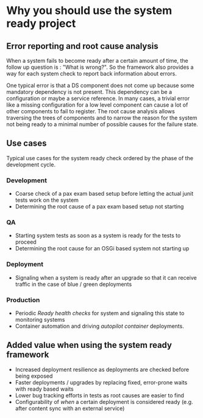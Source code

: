 # Why you should use the system ready project

## Error reporting and root cause analysis

When a system fails to become ready after a certain amount of time, the follow up question is : "What is wrong?". So the framework also provides a way for each system check to report back information about errors.

One typical error is that a DS component does not come up because some mandatory dependency is not present. This dependency can be a configuration or maybe a service reference. In many cases, a trivial error like a missing configuration for a low level component can cause a lot of other components to fail to register. The root cause analysis allows traversing the trees of components and to narrow the reason for the system not being ready to a minimal number of possible causes for the failure state.

## Use cases

Typical use cases for the system ready check ordered by the phase of the development cycle.

### Development
* Coarse check of a pax exam based setup before letting the actual junit tests work on the system
* Determining the root cause of a pax exam based setup not starting

### QA
* Starting system tests as soon as a system is ready for the tests to proceed
* Determining the root cause for an OSGi based system not starting up

### Deployment
* Signaling when a system is ready after an upgrade so that it can receive traffic in the case of blue / green deployments

### Production
* Periodic _Ready health checks_ for system and signaling this state to monitoring systems
* Container automation and driving _autopilot container_ deployments.

## Added value when using the system ready framework

* Increased deployment resilience as deployments are checked before being exposed
* Faster deployments / upgrades by replacing fixed, error-prone waits with ready based waits
* Lower bug tracking efforts in tests as root causes are easier to find
* Configurability of _when_ a certain deployment is considered ready (e.g. after content sync with an external service)

